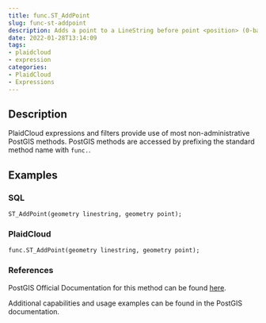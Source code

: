 ```yaml
---
title: func.ST_AddPoint
slug: func-st-addpoint
description: Adds a point to a LineString before point <position> (0-based index)
date: 2022-01-28T13:14:09
tags:
- plaidcloud
- expression
categories:
- PlaidCloud
- Expressions
---
```



## Description


PlaidCloud expressions and filters provide use of most non-administrative PostGIS methods. PostGIS methods are accessed by prefixing the standard method name with `func.`.



## Examples


### SQL



```
ST_AddPoint(geometry linestring, geometry point);
```


### PlaidCloud



```
func.ST_AddPoint(geometry linestring, geometry point);
```


### References


PostGIS Official Documentation for this method can be found [here](https://postgis.net/docs/manual-3.1/ST_AddPoint.html).



Additional capabilities and usage examples can be found in the PostGIS documentation.

